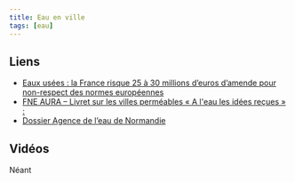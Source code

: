 ```yaml
---
title: Eau en ville
tags: [eau]
---
```



## Liens

 * [Eaux usées : la France risque 25 à 30 millions d’euros d’amende pour non-respect des normes européennes](https://www.contexte.com/actualite/environnement/eaux-usees-la-france-risque-25-a-30-millions-deuros-damende-pour-non-respect-des-normes-europeennes_167568.html)
 * [FNE AURA – Livret sur les villes perméables « A l'eau les idées reçues » : ](https://www.fne-aura.org/uploads/2021/11/villespermeables_fneaura-imp.pdf)
 * [Dossier Agence de l’eau de Normandie](https://www.calameo.com/agence-de-l-eau-seine-normandie/read/00400191370b432e6e470)


## Vidéos

Néant

